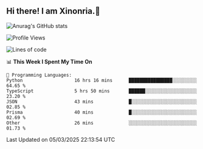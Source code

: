 ## Hi there! I am Xinonria.👋

![Anurag's GitHub stats](https://status-git-main-xinonrias-projects-f26540e3.vercel.app/api?username=xinonria&hide=stars,issues)

<!--START_SECTION:waka-->
![Profile Views](http://img.shields.io/badge/Profile%20Views-0-blue)

![Lines of code](https://img.shields.io/badge/From%20Hello%20World%20I%27ve%20Written-1.3%20million%20lines%20of%20code-blue)

📊 **This Week I Spent My Time On** 

```text
💬 Programming Languages: 
Python                   16 hrs 16 mins      ████████████████░░░░░░░░░   64.65 % 
TypeScript               5 hrs 50 mins       ██████░░░░░░░░░░░░░░░░░░░   23.20 % 
JSON                     43 mins             █░░░░░░░░░░░░░░░░░░░░░░░░   02.85 % 
Prisma                   40 mins             █░░░░░░░░░░░░░░░░░░░░░░░░   02.69 % 
Other                    26 mins             ░░░░░░░░░░░░░░░░░░░░░░░░░   01.73 % 
```


 Last Updated on 05/03/2025 22:13:54 UTC
<!--END_SECTION:waka-->

<!--
**xinonria/xinonria** is a ✨ _special_ ✨ repository because its `README.md` (this file) appears on your GitHub profile.

Here are some ideas to get you started:

- 🔭 I’m currently working on ...
- 🌱 I’m currently learning ...
- 👯 I’m looking to collaborate on ...
- 🤔 I’m looking for help with ...
- 💬 Ask me about ...
- 📫 How to reach me: ...
- 😄 Pronouns: ...
- ⚡ Fun fact: ...
-->
